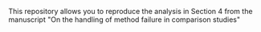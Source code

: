 This repository allows you to reproduce the analysis in Section 4 from the manuscript "On the handling of method failure in comparison studies" 
